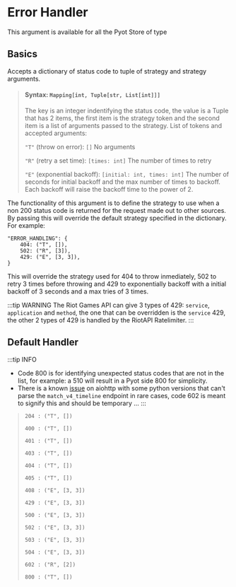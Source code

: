 # Error Handler

This argument is available for all the Pyot Store of type <Badge text="Pyot Source" vertical="middle" />

## Basics
Accepts a dictionary of status code to tuple of strategy and strategy arguments.

>#### Syntax: `Mapping[int, Tuple[str, List[int]]]`
> The key is an integer indentifying the status code, the value is a Tuple that has 2 items, the first item is the strategy token and the second item is a list of arguments passed to the strategy. List of tokens and accepted arguments:
>
> `"T"` (throw on error): `[]` No arguments
>
> `"R"` (retry a set time): `[times: int]` The number of times to retry
>
> `"E"` (exponential backoff): `[initial: int, times: int]` The number of seconds for initial backoff and the max number of times to backoff. Each backoff will raise the backoff time to the power of 2.

The functionality of this argument is to define the strategy to use when a non 200 status code is returned for the request made out to other sources. By passing this will override the default strategy specified in the dictionary. For example:

```python{2,3,4}
"ERROR_HANDLING": {
    404: ("T", []),
    502: ("R", [3]),
    429: ("E", [3, 3]),
}
```
This will override the strategy used for 404 to throw inmediately, 502 to retry 3 times before throwing and 429 to exponentially backoff with a initial backoff of 3 seconds and a max tries of 3 times.

:::tip WARNING
The Riot Games API can give 3 types of 429: `service`, `application` and `method`, the one that can be overridden is the `service` 429, the other 2 types of 429 is handled by the RiotAPI Ratelimiter.
:::

## Default Handler

:::tip INFO
- Code 800 is for identifying unexpected status codes that are not in the list, for example: a 510 will result in a Pyot side 800 for simplicity.
- There is a known [issue](https://github.com/aio-libs/aiohttp/issues/3904) on aiohttp with some python versions that can't parse the `match_v4_timeline` endpoint in rare cases, code 602 is meant to signify this and should be temporary ...
:::

>`204 : ("T", [])`
>
>`400 : ("T", [])`
>
>`401 : ("T", [])`
>
>`403 : ("T", [])`
>
>`404 : ("T", [])`
>
>`405 : ("T", [])`
>
>`408 : ("E", [3, 3])`
>
>`429 : ("E", [3, 3])`
>
>`500 : ("E", [3, 3])`
>
>`502 : ("E", [3, 3])`
>
>`503 : ("E", [3, 3])`
>
>`504 : ("E", [3, 3])`
>
>`602 : ("R", [2])`
>
>`800 : ("T", [])`
